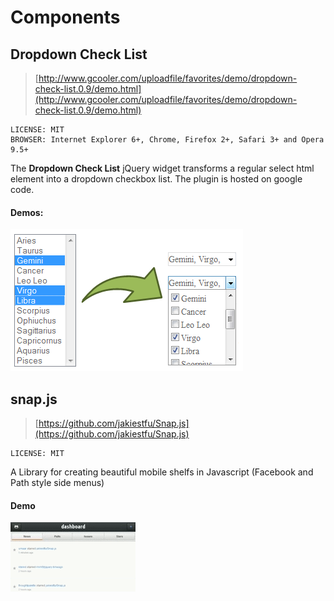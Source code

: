 Components
==========

Dropdown Check List
-------------------

> [http://www.gcooler.com/uploadfile/favorites/demo/dropdown-check-list.0.9/demo.html](http://www.gcooler.com/uploadfile/favorites/demo/dropdown-check-list.0.9/demo.html)

	LICENSE: MIT
	BROWSER: Internet Explorer 6+, Chrome, Firefox 2+, Safari 3+ and Opera 9.5+

The **Dropdown Check List** jQuery widget transforms a regular select html element into a dropdown checkbox list. The plugin is hosted on google code.

#### Demos:

![demo](../images/demo_dropdown_checklist.png)

snap.js
-------

> [https://github.com/jakiestfu/Snap.js](https://github.com/jakiestfu/Snap.js)

	LICENSE: MIT

A Library for creating beautiful mobile shelfs in Javascript (Facebook and Path style side menus)

#### Demo

![demo](../images/demo_snapjs.gif)